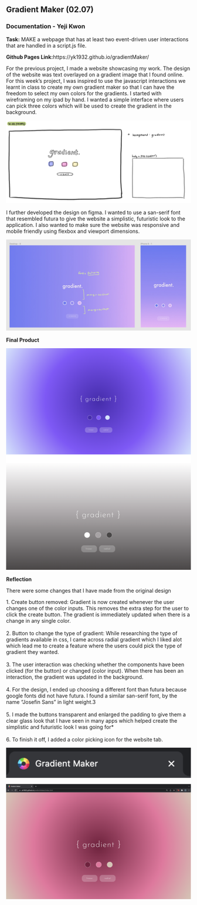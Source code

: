 ## Gradient Maker (02.07) #

### Documentation - Yeji Kwon #

<b>Task:</b>
MAKE a webpage that has at least two event-driven user interactions that are handled in a script.js file.

<p><b>Github Pages Link:</b>https://yk1932.github.io/gradientMaker/</p>

<p>For the previous project, I made a website showcasing my work. The design of the website was text overlayed on a gradient image that I found online. For this week’s project, I was inspired to use the javascript interactions we learnt in class to create my own gradient maker so that I can have the freedom to select my own colors for the gradients. I started with wireframing on my ipad by hand. I wanted a simple interface where users can pick three colors which will be used to create the gradient in the background.</p>

![alt text](https://github.com/yk1932/connectionsLab/blob/main/gradientMaker/screenShots/Screen%20Shot%202022-02-06%20at%201.19.35%20PM.png)

<p>I further developed the design on figma. I wanted to use a san-serif font that resembled futura to give the website a simplistic, futuristic look to the application. I also wanted to make sure the website was responsive and mobile friendly using flexbox and viewport dimensions.</p>

![alt text](https://github.com/yk1932/connectionsLab/blob/main/gradientMaker/screenShots/Screen%20Shot%202022-02-06%20at%201.19.40%20PM.png)

<p><b>Final Product</b></p>

![alt text](https://github.com/yk1932/connectionsLab/blob/main/gradientMaker/screenShots/Screen%20Shot%202022-02-06%20at%201.19.48%20PM.png)
![alt text](https://github.com/yk1932/connectionsLab/blob/main/gradientMaker/screenShots/Screen%20Shot%202022-02-06%20at%201.19.55%20PM.png)

<p><b>Reflection</b></p>

<p>There were some changes that I have made from the original design</p>

<p>
1. Create button removed: Gradient is now created whenever the user changes one of the color inputs. This removes the extra step for the user to click the create button. The gradient is immediately updated when there is a change in any single color.
<br><br>2. Button to change the type of gradient: While researching the type of gradients available in css, I came across radial gradient which I liked alot which lead me to create a feature where the users could pick the type of gradient they wanted.
<br><br>3. The user interaction was checking whether the components have been clicked (for the button) or changed (color input). When there has been an interaction, the gradient was updated in the background.
<br><br>4. For the design, I ended up choosing a different font than futura because google fonts did not have futura. I found a similar san-serif font, by the name “Josefin Sans” in light weight.3
<br><br>5. I made the buttons transparent and enlarged the padding to give them a clear glass look that I have seen in many apps which helped create the simplistic and futuristic look I was going for*
<br><br>6. To finish it off, I added a color picking icon for the website tab.
</p>

![alt text](https://github.com/yk1932/connectionsLab/blob/main/gradientMaker/screenShots/Screen%20Shot%202022-02-06%20at%201.20.02%20PM.png)

![alt text](https://github.com/yk1932/connectionsLab/blob/main/gradientMaker/screenShots/Screen%20Shot%202022-02-06%20at%201.20.13%20PM.png)

